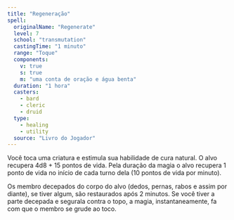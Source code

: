 ```yaml
---
title: "Regeneração"
spell:
  originalName: "Regenerate"
  level: 7
  school: "transmutation"
  castingTime: "1 minuto"
  range: "Toque"
  components:
    v: true
    s: true
    m: "uma conta de oração e água benta"
  duration: "1 hora"
  casters:
    - bard
    - cleric
    - druid
  type:
    - healing
    - utility
  source: "Livro do Jogador"
---
```


Você toca uma criatura e estimula sua habilidade de cura natural. O alvo recupera 4d8 + 15 pontos de vida. Pela duração da magia o alvo recupera 1 ponto de vida no início de cada turno dela (10 pontos de vida por minuto).

Os membro decepados do corpo do alvo (dedos, pernas, rabos e assim por diante), se tiver algum, são restaurados após 2 minutos. Se você tiver a parte decepada e segurala contra o topo, a magia, instantaneamente, fa com que o membro se grude ao toco.

